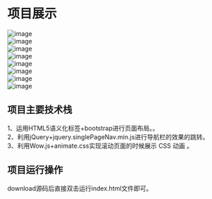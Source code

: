 # 项目展示
 ![image](https://github.com/ccj-mlp/project-one/blob/master/README-IMAGES/01.png) <br /> 
  ![image](https://github.com/ccj-mlp/project-one/blob/master/README-IMAGES/02.png) <br /> 
    ![image](https://github.com/ccj-mlp/project-one/blob/master/README-IMAGES/03.png) <br /> 
     ![image](https://github.com/ccj-mlp/project-one/blob/master/README-IMAGES/04.png) <br /> 
      ![image](https://github.com/ccj-mlp/project-one/blob/master/README-IMAGES/05.png) <br /> 
       ![image](https://github.com/ccj-mlp/project-one/blob/master/README-IMAGES/06.png) <br /> 
        ![image](https://github.com/ccj-mlp/project-one/blob/master/README-IMAGES/07.png) <br /> 
         ![image](https://github.com/ccj-mlp/project-one/blob/master/README-IMAGES/08.png) <br /> 


## 项目主要技术栈

1、运用HTML5语义化标签+bootstrap进行页面布局。。 <br /> 
2、利用jQuery+jquery.singlePageNav.min.js进行导航栏的效果的跳转。 <br /> 
3、利用Wow.js+animate.css实现滚动页面的时候展示 CSS 动画 。 <br /> 

## 项目运行操作
download源码后直接双击运行index.html文件即可。 <br /> 



